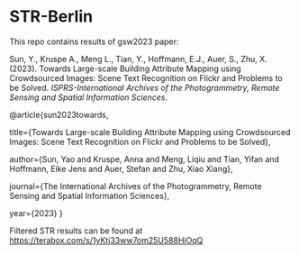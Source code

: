 # STR-Berlin
This repo contains results of gsw2023 paper: 

Sun, Y., Kruspe A., Meng L., Tian, Y., Hoffmann, E.J., Auer, S., Zhu, X. (2023). Towards Large-scale Building Attribute Mapping using Crowdsourced Images: Scene Text Recognition on Flickr and Problems to be Solved. _ISPRS-International Archives of the Photogrammetry, Remote Sensing and Spatial Information Sciences_.

@article{sun2023towards,

  title={Towards Large-scale Building Attribute Mapping using Crowdsourced Images: Scene Text Recognition on Flickr and Problems to be Solved},
  
  author={Sun, Yao and Kruspe, Anna and Meng, Liqiu and Tian, Yifan and Hoffmann, Eike Jens and Auer, Stefan and Zhu, Xiao Xiang},
  
  journal={The International Archives of the Photogrammetry, Remote Sensing and Spatial Information Sciences},
  
  year={2023}
}

Filtered STR results can be found at https://terabox.com/s/1yKtj33ww7om25U588HiOqQ
